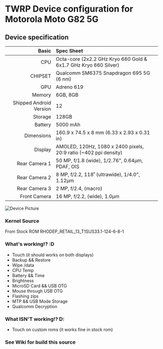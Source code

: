 # TWRP Device configuration for Motorola Moto G82 5G

## Device specification

Basic   | Spec Sheet
-------:|:------------------------
CPU     | Octa-core (2x2.2 GHz Kryo 660 Gold & 6x1.7 GHz Kryo 660 Silver)
CHIPSET | Qualcomm SM6375 Snapdragon 695 5G (6 nm)
GPU     | Adreno 619
Memory  | 6GB, 8GB
Shipped Android Version | 12
Storage | 128GB
Battery | 5000 mAh
Dimensions | 160.9 x 74.5 x 8 mm (6.33 x 2.93 x 0.31 in)
Display | AMOLED, 120Hz, 1080 x 2400 pixels, 20:9 ratio (~402 ppi density)
Rear Camera 1 | 50 MP, f/1.8 (wide), 1/2.76", 0.64µm, PDAF, OIS
Rear Camera 2 | 8 MP, f/2.2, 118˚ (ultrawide), 1/4.0", 1.12µm
Rear Camera 3 | 2 MP, f/2.4, (macro)
Front Camera | 16 MP, f/2.2, (wide), 1.0µm

![Device Picture](https://fdn2.gsmarena.com/vv/bigpic/motorola-moto-g82.jpg)

### Kernel Source
From Stock ROM RHODEP_RETAIL_13_T1SUS33.1-124-6-8-1

### What's working!? :D
- Touch (it should works on both displays)
- Backup && Restore
- Wipe /data
- CPU Temp 
- Battery && Time
- Brightness
- MicroSD Card && USB OTG
- Mouse through USB OTG
- Flashing zips
- MTP && USB Mode Storage
- Qualcomm Decryption

### What ISN'T working!? D:
- Touch on custom roms (it works fine in stock rom)

### See Wiki for build this source
